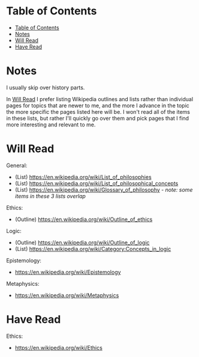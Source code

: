 # Table of Contents

- [Table of Contents](#table-of-contents)
- [Notes](#notes)
- [Will Read](#will-read)
- [Have Read](#have-read)

# Notes

I usually skip over history parts.

In [Will Read](#will-read) I prefer listing Wikipedia outlines and lists rather than individual pages for topics that are newer to me, and the more I advance in the topic the more specific the pages listed here will be. I won't read all of the items in these lists, but rather I'll quickly go over them and pick pages that I find more interesting and relevant to me.

# Will Read

General:
- (List) https://en.wikipedia.org/wiki/List_of_philosophies
- (List) https://en.wikipedia.org/wiki/List_of_philosophical_concepts
- (List) https://en.wikipedia.org/wiki/Glossary_of_philosophy *- note: some items in these 3 lists overlap*

Ethics:
- (Outline) https://en.wikipedia.org/wiki/Outline_of_ethics

Logic:
- (Outline) https://en.wikipedia.org/wiki/Outline_of_logic
- (List) https://en.wikipedia.org/wiki/Category:Concepts_in_logic

Epistemology:
- https://en.wikipedia.org/wiki/Epistemology

Metaphysics:
- https://en.wikipedia.org/wiki/Metaphysics

# Have Read

Ethics:
- https://en.wikipedia.org/wiki/Ethics
